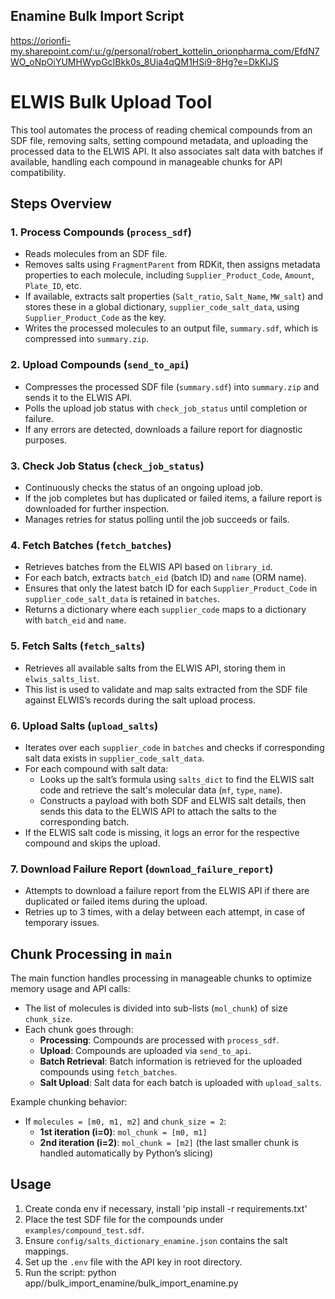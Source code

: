 ## Enamine Bulk Import Script 
https://orionfi-my.sharepoint.com/:u:/g/personal/robert_kottelin_orionpharma_com/EfdN7WO_oNpOiYUMHWypGcIBkk0s_8Uia4qQM1HSi9-8Hg?e=DkKIJS


# ELWIS Bulk Upload Tool

This tool automates the process of reading chemical compounds from an SDF file, removing salts, setting compound metadata, and uploading the processed data to the ELWIS API. It also associates salt data with batches if available, handling each compound in manageable chunks for API compatibility.

## Steps Overview

### 1. Process Compounds (`process_sdf`)

- Reads molecules from an SDF file.
- Removes salts using `FragmentParent` from RDKit, then assigns metadata properties to each molecule, including `Supplier_Product_Code`, `Amount`, `Plate_ID`, etc.
- If available, extracts salt properties (`Salt_ratio`, `Salt_Name`, `MW_salt`) and stores these in a global dictionary, `supplier_code_salt_data`, using `Supplier_Product_Code` as the key.
- Writes the processed molecules to an output file, `summary.sdf`, which is compressed into `summary.zip`.

### 2. Upload Compounds (`send_to_api`)

- Compresses the processed SDF file (`summary.sdf`) into `summary.zip` and sends it to the ELWIS API.
- Polls the upload job status with `check_job_status` until completion or failure.
- If any errors are detected, downloads a failure report for diagnostic purposes.

### 3. Check Job Status (`check_job_status`)

- Continuously checks the status of an ongoing upload job.
- If the job completes but has duplicated or failed items, a failure report is downloaded for further inspection.
- Manages retries for status polling until the job succeeds or fails.

### 4. Fetch Batches (`fetch_batches`)

- Retrieves batches from the ELWIS API based on `library_id`.
- For each batch, extracts `batch_eid` (batch ID) and `name` (ORM name).
- Ensures that only the latest batch ID for each `Supplier_Product_Code` in `supplier_code_salt_data` is retained in `batches`.
- Returns a dictionary where each `supplier_code` maps to a dictionary with `batch_eid` and `name`.

### 5. Fetch Salts (`fetch_salts`)

- Retrieves all available salts from the ELWIS API, storing them in `elwis_salts_list`.
- This list is used to validate and map salts extracted from the SDF file against ELWIS’s records during the salt upload process.

### 6. Upload Salts (`upload_salts`)

- Iterates over each `supplier_code` in `batches` and checks if corresponding salt data exists in `supplier_code_salt_data`.
- For each compound with salt data:
  - Looks up the salt’s formula using `salts_dict` to find the ELWIS salt code and retrieve the salt's molecular data (`mf`, `type`, `name`).
  - Constructs a payload with both SDF and ELWIS salt details, then sends this data to the ELWIS API to attach the salts to the corresponding batch.
- If the ELWIS salt code is missing, it logs an error for the respective compound and skips the upload.

### 7. Download Failure Report (`download_failure_report`)

- Attempts to download a failure report from the ELWIS API if there are duplicated or failed items during the upload.
- Retries up to 3 times, with a delay between each attempt, in case of temporary issues.

## Chunk Processing in `main`

The main function handles processing in manageable chunks to optimize memory usage and API calls:
- The list of molecules is divided into sub-lists (`mol_chunk`) of size `chunk_size`.
- Each chunk goes through:
  - **Processing**: Compounds are processed with `process_sdf`.
  - **Upload**: Compounds are uploaded via `send_to_api`.
  - **Batch Retrieval**: Batch information is retrieved for the uploaded compounds using `fetch_batches`.
  - **Salt Upload**: Salt data for each batch is uploaded with `upload_salts`.
  
Example chunking behavior:
- If `molecules = [m0, m1, m2]` and `chunk_size = 2`:
  - **1st iteration (i=0)**: `mol_chunk = [m0, m1]`
  - **2nd iteration (i=2)**: `mol_chunk = [m2]` (the last smaller chunk is handled automatically by Python’s slicing)

## Usage

1. Create conda env if necessary, install 'pip install -r requirements.txt'
2. Place the test SDF file for the compounds under `examples/compound_test.sdf`.
3. Ensure `config/salts_dictionary_enamine.json` contains the salt mappings.
4. Set up the `.env` file with the API key in root directory.
5. Run the script: python app//bulk_import_enamine/bulk_import_enamine.py
